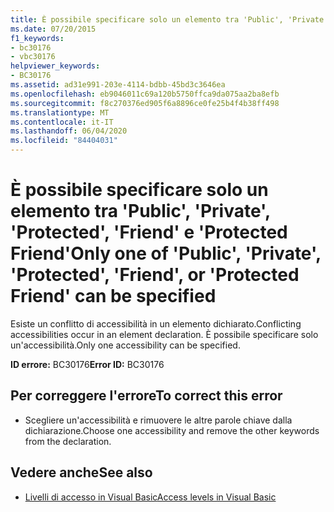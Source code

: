 ```yaml
---
title: È possibile specificare solo un elemento tra 'Public', 'Private', 'Protected', 'Friend' e 'Protected Friend'
ms.date: 07/20/2015
f1_keywords:
- bc30176
- vbc30176
helpviewer_keywords:
- BC30176
ms.assetid: ad31e991-203e-4114-bdbb-45bd3c3646ea
ms.openlocfilehash: eb9046011c69a120b5750ffca9da075aa2ba8efb
ms.sourcegitcommit: f8c270376ed905f6a8896ce0fe25b4f4b38ff498
ms.translationtype: MT
ms.contentlocale: it-IT
ms.lasthandoff: 06/04/2020
ms.locfileid: "84404031"
---
```

# <a name="only-one-of-public-private-protected-friend-or-protected-friend-can-be-specified"></a><span data-ttu-id="91725-102">È possibile specificare solo un elemento tra 'Public', 'Private', 'Protected', 'Friend' e 'Protected Friend'</span><span class="sxs-lookup"><span data-stu-id="91725-102">Only one of 'Public', 'Private', 'Protected', 'Friend', or 'Protected Friend' can be specified</span></span>
<span data-ttu-id="91725-103">Esiste un conflitto di accessibilità in un elemento dichiarato.</span><span class="sxs-lookup"><span data-stu-id="91725-103">Conflicting accessibilities occur in an element declaration.</span></span> <span data-ttu-id="91725-104">È possibile specificare solo un'accessibilità.</span><span class="sxs-lookup"><span data-stu-id="91725-104">Only one accessibility can be specified.</span></span>  
  
 <span data-ttu-id="91725-105">**ID errore:** BC30176</span><span class="sxs-lookup"><span data-stu-id="91725-105">**Error ID:** BC30176</span></span>  
  
## <a name="to-correct-this-error"></a><span data-ttu-id="91725-106">Per correggere l'errore</span><span class="sxs-lookup"><span data-stu-id="91725-106">To correct this error</span></span>  
  
- <span data-ttu-id="91725-107">Scegliere un'accessibilità e rimuovere le altre parole chiave dalla dichiarazione.</span><span class="sxs-lookup"><span data-stu-id="91725-107">Choose one accessibility and remove the other keywords from the declaration.</span></span>  
  
## <a name="see-also"></a><span data-ttu-id="91725-108">Vedere anche</span><span class="sxs-lookup"><span data-stu-id="91725-108">See also</span></span>

- [<span data-ttu-id="91725-109">Livelli di accesso in Visual Basic</span><span class="sxs-lookup"><span data-stu-id="91725-109">Access levels in Visual Basic</span></span>](../programming-guide/language-features/declared-elements/access-levels.md)
